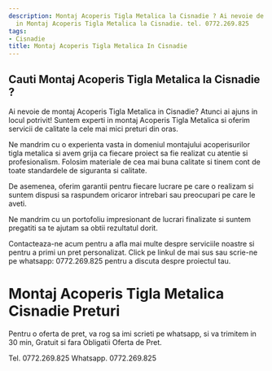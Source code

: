 ```yaml
---
description: Montaj Acoperis Tigla Metalica la Cisnadie ? Ai nevoie de un profesionist
  in Montaj Acoperis Tigla Metalica la Cisnadie. tel. 0772.269.825
tags:
- Cisnadie
title: Montaj Acoperis Tigla Metalica In Cisnadie
---
```



## Cauti Montaj Acoperis Tigla Metalica la Cisnadie ?


Ai nevoie de montaj Acoperis Tigla Metalica in Cisnadie? Atunci ai ajuns in locul potrivit! Suntem experti in montaj Acoperis Tigla Metalica si oferim servicii de calitate la cele mai mici preturi din oras. 

Ne mandrim cu o experienta vasta in domeniul montajului acoperisurilor tigla metalica si avem grija ca fiecare proiect sa fie realizat cu atentie si profesionalism. Folosim materiale de cea mai buna calitate si tinem cont de toate standardele de siguranta si calitate. 

De asemenea, oferim garantii pentru fiecare lucrare pe care o realizam si suntem dispusi sa raspundem oricaror intrebari sau preocupari pe care le aveti. 

Ne mandrim cu un portofoliu impresionant de lucrari finalizate si suntem pregatiti sa te ajutam sa obtii rezultatul dorit. 

Contacteaza-ne acum pentru a afla mai multe despre serviciile noastre si pentru a primi un pret personalizat. Click pe linkul de mai sus sau scrie-ne pe whatsapp: 0772.269.825 pentru a discuta despre proiectul tau.

# Montaj Acoperis Tigla Metalica Cisnadie Preturi
Pentru o oferta de pret, va rog sa imi scrieti pe whatsapp, si va trimitem in 30 min, Gratuit si fara Obligatii Oferta de Pret.

Tel. 0772.269.825
Whatsapp. 0772.269.825
